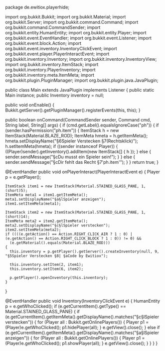 package de.ewitiox.playerhide;

import org.bukkit.Bukkit;
import org.bukkit.Material;
import org.bukkit.Server;
import org.bukkit.command.Command;
import org.bukkit.command.CommandSender;
import org.bukkit.entity.HumanEntity;
import org.bukkit.entity.Player;
import org.bukkit.event.EventHandler;
import org.bukkit.event.Listener;
import org.bukkit.event.block.Action;
import org.bukkit.event.inventory.InventoryClickEvent;
import org.bukkit.event.player.PlayerInteractEvent;
import org.bukkit.inventory.Inventory;
import org.bukkit.inventory.InventoryView;
import org.bukkit.inventory.ItemStack;
import org.bukkit.inventory.PlayerInventory;
import org.bukkit.inventory.meta.ItemMeta;
import org.bukkit.plugin.PluginManager;
import org.bukkit.plugin.java.JavaPlugin;

public class Main
  extends JavaPlugin
  implements Listener
{
  public static Main instance;
  public Inventory inventory = null;
  
  public void onEnable()
  {
    Bukkit.getServer().getPluginManager().registerEvents(this, this);
  }
  
  public boolean onCommand(CommandSender sender, Command cmd, String label, String[] args)
  {
    if (cmd.getLabel().equalsIgnoreCase("ph")) {
      if (sender.hasPermission("ph.item"))
      {
        ItemStack h = new ItemStack(Material.BLAZE_ROD);
        ItemMeta hmeta = h.getItemMeta();
        hmeta.setDisplayName("§6Spieler Verstecken §7(Rechtsklick)");
        h.setItemMeta(hmeta);
        if ((sender instanceof Player)) {
          ((Player)sender).getInventory().addItem(new ItemStack[] { h });
        } else {
          sender.sendMessage("§cDu musst ein Spieler sein!");
        }
      }
      else
      {
        sender.sendMessage("§cDir fehlt das Recht §7'ph.item'");
      }
    }
    return true;
  }
  
  @EventHandler
  public void onPlayerInteract(PlayerInteractEvent e)
  {
    Player p = e.getPlayer();
    
    ItemStack item1 = new ItemStack(Material.STAINED_GLASS_PANE, 1, (short)5);
    ItemMeta meta1 = item1.getItemMeta();
    meta1.setDisplayName("§a§lSpieler anzeigen");
    item1.setItemMeta(meta1);
    
    ItemStack item2 = new ItemStack(Material.STAINED_GLASS_PANE, 1, (short)14);
    ItemMeta meta2 = item2.getItemMeta();
    meta2.setDisplayName("§c§lSpieler verstecken");
    item2.setItemMeta(meta2);
    if ((((e.getAction() == Action.RIGHT_CLICK_AIR ? 1 : 0) | (e.getAction() == Action.RIGHT_CLICK_BLOCK ? 1 : 0)) != 0) && 
      (e.getMaterial().equals(Material.BLAZE_ROD)))
    {
      this.inventory = p.getPlayer().getServer().createInventory(null, 9, "§5Spieler Verstecken §8| §aCode by Ewitiox");
      
      this.inventory.setItem(2, item1);
      this.inventory.setItem(6, item2);
      
      p.getPlayer().openInventory(this.inventory);
    }
  }
  
  @EventHandler
  public void Inventory(InventoryClickEvent e)
  {
    HumanEntity p = e.getWhoClicked();
    if (e.getCurrentItem().getType() == Material.STAINED_GLASS_PANE) {
      if (e.getCurrentItem().getItemMeta().getDisplayName().matches("§c§lSpieler verstecken"))
      {
        for (Player all : Bukkit.getOnlinePlayers())
        {
          Player p1 = (Player)e.getWhoClicked();
          p1.hidePlayer(all);
        }
        e.getView().close();
      }
      else if (e.getCurrentItem().getItemMeta().getDisplayName().matches("§a§lSpieler anzeigen"))
      {
        for (Player all : Bukkit.getOnlinePlayers())
        {
          Player p1 = (Player)e.getWhoClicked();
          p1.showPlayer(all);
        }
        e.getView().close();
      }
    }
  }
}
